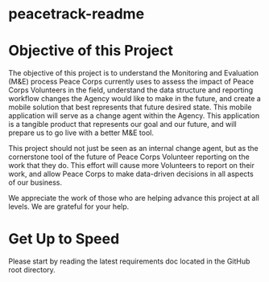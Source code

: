 peacetrack-readme
=================

<h1>Objective of this Project</h1>

The objective of this project is to understand the Monitoring and Evaluation (M&E) process Peace Corps currently uses to assess the impact of Peace Corps Volunteers in the field, understand the data structure and reporting workflow changes the Agency would like to make in the future, and create a mobile solution that best represents that future desired state. This mobile application will serve as a change agent within the Agency. This application is a tangible product that represents our goal and our future, and will prepare us to go live with a better M&E tool.

This project should not just be seen as an internal change agent, but as the cornerstone tool of the future of Peace Corps Volunteer reporting on the work that they do. This effort will cause more Volunteers to report on their work, and allow Peace Corps to make data-driven decisions in all aspects of our business.

We appreciate the work of those who are helping advance this project at all levels. We are grateful for your help.


<h1>Get Up to Speed</h1>

Please start by reading the latest requirements doc located in the GitHub root directory.

